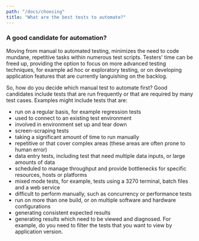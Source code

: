 ```yaml
---
path: "/docs/choosing"
title: "What are the best tests to automate?"
---
```


### A good candidate for automation?

Moving from manual to automated testing, minimizes the need to code mundane, repetitive tasks within numerous test scripts. Testers' 
time can be freed up, providing the option to focus on more advanced testing techniques, for example ad hoc or exploratory testing, or 
on developing application features that are currently languishing on the backlog.

So, how do you decide which manual test to automate first? Good candidates include tests that are run frequently or that are required by
many test cases. Examples might include tests that are:

- run on a regular basis, for example regression tests
- used to connect to an existing test environment
- involved in environment set up and tear down 
- screen-scraping tests
- taking a significant amount of time to run manually
- repetitive or that cover complex areas (these areas are often prone to human error)
- data entry tests, including test that need multiple data inputs, or large amounts of data
- scheduled to manage throughput and provide bottlenecks for specific resources, hosts or platforms 
- mixed mode tests, for example, tests using a 3270 terminal, batch files and a web service 
- difficult to perform manually, such as concurrency or performance tests
- run on more than one build, or on multiple software and hardware configurations
- generating consistent expected results
- generating results which need to be viewed and diagnosed. For example, do you need to filter the tests that you want to view by application version.

